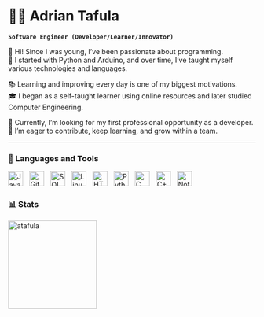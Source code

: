 # 🧑‍💻 Adrian Tafula

**`Software Engineer (Developer/Learner/Innovator)`**

👋 Hi! Since I was young, I’ve been passionate about programming.  
🐍 I started with Python and Arduino, and over time, I’ve taught myself various technologies and languages.

📚 Learning and improving every day is one of my biggest motivations.  
🎓 I began as a self-taught learner using online resources and later studied Computer Engineering.

🚀 Currently, I’m looking for my first professional opportunity as a developer.  
🤝 I’m eager to contribute, keep learning, and grow within a team.

---

### 🧰 Languages and Tools

<img align="left" alt="Java" width="30px" style="padding-right:10px;" src="https://cdn.jsdelivr.net/gh/devicons/devicon/icons/java/java-original.svg"/>
<img align="left" alt="Git" width="30px" style="padding-right:10px;" src="https://cdn.jsdelivr.net/gh/devicons/devicon/icons/git/git-original.svg" />
<img align="left" alt="SQL" width="30px" style="padding-right:10px;" src="https://cdn.jsdelivr.net/gh/devicons/devicon@latest/icons/azuresqldatabase/azuresqldatabase-original.svg" />
<img align="left" alt="Linux" width="30px" style="padding-right:10px;" src="https://cdn.jsdelivr.net/gh/devicons/devicon/icons/linux/linux-original.svg" />
<img align="left" alt="HTML" width="30px" style="padding-right:10px;" src="https://cdn.jsdelivr.net/gh/devicons/devicon/icons/html5/html5-plain.svg" /> 
<img align="left" alt="Python" width="30px" style="padding-right:10px;" src="https://cdn.jsdelivr.net/gh/devicons/devicon@latest/icons/python/python-original.svg" />
<img align="left" alt="C" width="30px" style="padding-right:10px;" src="https://cdn.jsdelivr.net/gh/devicons/devicon@latest/icons/c/c-original.svg" />
<img align="left" alt="C++" width="30px" style="padding-right:10px;" src="https://cdn.jsdelivr.net/gh/devicons/devicon@latest/icons/cplusplus/cplusplus-original.svg" />
<!-- <img align="left" alt="Bash" width="30px" style="padding-right:10px;" src="https://cdn.jsdelivr.net/gh/devicons/devicon@latest/icons/bash/bash-original.svg" /> -->
<img align="left" alt="Notion" width="30px" style="padding-right:10px;" src="https://cdn.jsdelivr.net/gh/devicons/devicon@latest/icons/notion/notion-original.svg" />
<br />

#

### 📊 Stats

<img align="left" height="180em" src="https://github-readme-stats.vercel.app/api?username=atafula&show_icons=true&locale=en&theme=catppuccin_mocha&include_all_commits=true" alt=atafula />
<!--<p>&nbsp;<img align="center" height="180em" src="https://github-readme-stats.vercel.app/api/top-langs/?username=atafula&layout=compact&theme=catppuccin_mocha" /></p> 


